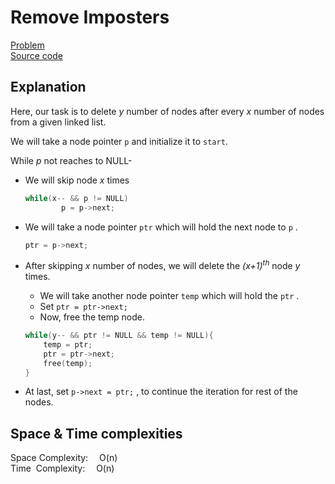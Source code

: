 # Remove Imposters
[Problem](https://github.com/dscnsec/DSC-NSEC-Algorithms/blob/master/5.%20Linked%20List/remove_impostors/remove_impostors.md)  
[Source code](https://github.com/dscnsec/DSC-NSEC-Algorithms/blob/master/5.%20Linked%20List/remove_impostors/%5BCPP%5Dremove_imposters_csubhradipta.cpp)  
## Explanation
Here, our task is to delete _y_ number of nodes after every _x_ number of nodes from a given linked list.

We will take a node pointer ``p`` and initialize it to ``start``.

While _p_ not reaches to NULL-
- We will skip node _x_ times  
	```cpp
	while(x-- && p != NULL)
            p = p->next;
	```
	
- We will take a node pointer ``ptr`` which will hold the next node to ``p`` .
	```cpp
	ptr = p->next;
	```  
	
- After skipping _x_ number of nodes, we will delete the _(x+1)<sup>th</sup>_ node _y_ times.
	- We will take another node pointer ``temp`` which will hold the ``ptr`` .
	- Set ``ptr = ptr->next;``
	- Now, free the temp node.
	```cpp
	while(y-- && ptr != NULL && temp != NULL){  
        temp = ptr;
        ptr = ptr->next;
	    free(temp);
    }
	```
- At last, set ``p->next = ptr;`` , to continue the iteration for rest of the nodes.

 ## Space & Time complexities
Space Complexity: &emsp;O(n)  
Time &nbsp;Complexity: &emsp;O(n)

